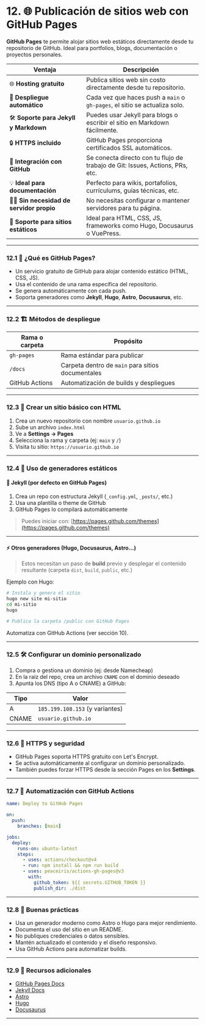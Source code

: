 # 12. 🌐 Publicación de sitios web con GitHub Pages

**GitHub Pages** te permite alojar sitios web estáticos directamente desde tu repositorio de GitHub. Ideal para portfolios, blogs, documentación o proyectos personales.

| **Ventaja**                                | **Descripción**                                                               |
| ------------------------------------------ | ----------------------------------------------------------------------------- |
| 🌐 **Hosting gratuito**                    | Publica sitios web sin costo directamente desde tu repositorio.               |
| 🚀 **Despliegue automático**               | Cada vez que haces push a `main` o `gh-pages`, el sitio se actualiza solo.    |
| 🛠️ **Soporte para Jekyll y Markdown**     | Puedes usar Jekyll para blogs o escribir el sitio en Markdown fácilmente.     |
| 🔒 **HTTPS incluido**                      | GitHub Pages proporciona certificados SSL automáticos.                        |
| 🧩 **Integración con GitHub**              | Se conecta directo con tu flujo de trabajo de Git: Issues, Actions, PRs, etc. |
| 💡 **Ideal para documentación**            | Perfecto para wikis, portafolios, currículums, guías técnicas, etc.           |
| 🧑‍💻 **Sin necesidad de servidor propio** | No necesitas configurar o mantener servidores para tu página.                 |
| 📁 **Soporte para sitios estáticos**       | Ideal para HTML, CSS, JS, frameworks como Hugo, Docusaurus o VuePress.        |

---

### 12.1 🧭 ¿Qué es GitHub Pages?

* Un servicio gratuito de GitHub para alojar contenido estático (HTML, CSS, JS).
* Usa el contenido de una rama específica del repositorio.
* Se genera automáticamente con cada push.
* Soporta generadores como **Jekyll**, **Hugo**, **Astro**, **Docusaurus**, etc.

---

### 12.2 🏗️ Métodos de despliegue

| Rama o carpeta | Propósito                                         |
| -------------- | ------------------------------------------------- |
| `gh-pages`     | Rama estándar para publicar                       |
| `/docs`        | Carpeta dentro de `main` para sitios documentales |
| GitHub Actions | Automatización de builds y despliegues            |

---

### 12.3 🧪 Crear un sitio básico con HTML

1. Crea un nuevo repositorio con nombre `usuario.github.io`
2. Sube un archivo `index.html`
3. Ve a **Settings → Pages**
4. Selecciona la rama y carpeta (ej: `main` y `/`)
5. Visita tu sitio: `https://usuario.github.io`

---

### 12.4 💎 Uso de generadores estáticos

#### 🧱 Jekyll (por defecto en GitHub Pages)

1. Crea un repo con estructura Jekyll (`_config.yml`, `_posts/`, etc.)
2. Usa una plantilla o theme de GitHub
3. GitHub Pages lo compilará automáticamente

> Puedes iniciar con: [https://pages.github.com/themes](https://pages.github.com/themes)

---

#### ⚡ Otros generadores (Hugo, Docusaurus, Astro...)

> Estos necesitan un paso de **build** previo y desplegar el contenido resultante (carpeta `dist`, `build`, `public`, etc.)

Ejemplo con Hugo:

```bash
# Instala y genera el sitio
hugo new site mi-sitio
cd mi-sitio
hugo

# Publica la carpeta /public con GitHub Pages
```

Automatiza con GitHub Actions (ver sección 10).

---

### 12.5 🛠️ Configurar un dominio personalizado

1. Compra o gestiona un dominio (ej: desde Namecheap)
2. En la raíz del repo, crea un archivo `CNAME` con el dominio deseado
3. Apunta los DNS (tipo A o CNAME) a GitHub:

| Tipo  | Valor                           |
| ----- | ------------------------------- |
| A     | `185.199.108.153` (y variantes) |
| CNAME | `usuario.github.io`             |

---

### 12.6 🔐 HTTPS y seguridad

* GitHub Pages soporta HTTPS gratuito con Let's Encrypt.
* Se activa automáticamente al configurar un dominio personalizado.
* También puedes forzar HTTPS desde la sección Pages en los **Settings**.

---

### 12.7 🧩 Automatización con GitHub Actions

```yaml
name: Deploy to GitHub Pages

on:
  push:
    branches: [main]

jobs:
  deploy:
    runs-on: ubuntu-latest
    steps:
      - uses: actions/checkout@v4
      - run: npm install && npm run build
      - uses: peaceiris/actions-gh-pages@v3
        with:
          github_token: ${{ secrets.GITHUB_TOKEN }}
          publish_dir: ./dist
```

---

### 12.8 📌 Buenas prácticas

* Usa un generador moderno como Astro o Hugo para mejor rendimiento.
* Documenta el uso del sitio en un README.
* No publiques credenciales o datos sensibles.
* Mantén actualizado el contenido y el diseño responsivo.
* Usa GitHub Actions para automatizar builds.

---

### 12.9 🧠 Recursos adicionales

* [GitHub Pages Docs](https://docs.github.com/en/pages)
* [Jekyll Docs](https://jekyllrb.com/docs/)
* [Astro](https://astro.build)
* [Hugo](https://gohugo.io/)
* [Docusaurus](https://docusaurus.io)

---
